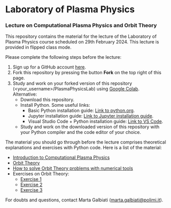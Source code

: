 # Laboratory of Plasma Physics
### Lecture on Computational Plasma Physics and Orbit Theory
This repository contains the material for the lecture of the Laboratory of Plasma Physics course scheduled on 29th February 2024. This lecture is provided in flipped class mode.

Please complete the following steps before the lecture:
1. Sign up for a GitHub account [here](https://github.com/).
3. Fork this repository by pressing the button **Fork** on the top right of this page.
4. Study and work on your forked version of this repository (<your_username>/PlasmaPhysicsLab) using [Google Colab](https://colab.research.google.com/).  
Alternative:
    * Download this repository.
    * Install Python. Some useful links:
        - Basic Python installation guide: [Link to python.org](https://wiki.python.org/moin/BeginnersGuide/Download).
        - Jupyter installation guide: [Link to Jupyter installation guide](https://jupyter.org/install).
        - Visual Studio Code + Python installation guide: [Link to VS Code](https://code.visualstudio.com/docs/python/python-tutorial#__install-a-python-interpreter).
    * Study and work on the downloaded version of this repository with your Python compiler and the code editor of your choice.
  
The material you should go through before the lecture comprises theoretical explanations and exercises with Python code. Here is a list of the material:
* [Introduction to Computational Plasma Physics](./Intro_Comp_Plasma_Phys.md)
* [Orbit Theory](./Orbit_Theory.md)
* [How to solve Orbit Theory problems with numerical tools](./Numerical_Orbit_Theory.md)
* Exercises on Orbit Theory:
    - [Exercise 1](./Exercise1.ipybn)
    - [Exercise 2](./Exercise2.ipybn)
    - [Exercise 3](./Exercise3.ipybn)

For doubts and questions, contact Marta Galbiati ([marta.galbiati@polimi.it](marta.galbiati@polimi.it)).
